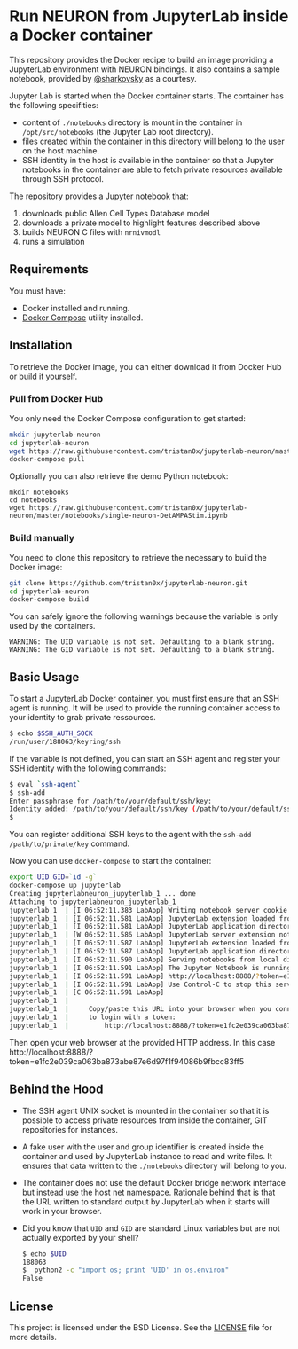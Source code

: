 # Run NEURON from JupyterLab inside a Docker container

This repository provides the Docker recipe to build an image providing
a JupyterLab environment with NEURON bindings.
It also contains a sample notebook, provided by
[@sharkovsky](https://github.com/sharkovsky) as a courtesy.

Jupyter Lab is started when the Docker container starts. The container
has the following specifities:
* content of `./notebooks` directory is mount in the container in
`/opt/src/notebooks` (the Jupyter Lab root directory).
* files created within the container in this directory will belong to the
  user on the host machine.
* SSH identity in the host is available in the container so that a
  Jupyter notebooks in the container are able to fetch private resources  available through SSH protocol.

The repository provides a Jupyter notebook that:
1. downloads public Allen Cell Types Database model
1. downloads a private model to highlight features described above
1. builds NEURON C files with `nrnivmodl`
1. runs a simulation

## Requirements

You must have:
* Docker installed and running.
* [Docker Compose](https://docs.docker.com/compose) utility installed.

## Installation

To retrieve the Docker image, you can either download it from Docker Hub or build it yourself.

### Pull from Docker Hub

You only need the Docker Compose configuration to get started:
```bash
mkdir jupyterlab-neuron
cd jupyterlab-neuron
wget https://raw.githubusercontent.com/tristan0x/jupyterlab-neuron/master/docker-compose.yml
docker-compose pull
```

Optionally you can also retrieve the demo Python notebook:
```
mkdir notebooks
cd notebooks
wget https://raw.githubusercontent.com/tristan0x/jupyterlab-neuron/master/notebooks/single-neuron-DetAMPAStim.ipynb
```

### Build manually

You need to clone this repository to retrieve the necessary to build the Docker
image:

```bash
git clone https://github.com/tristan0x/jupyterlab-neuron.git
cd jupyterlab-neuron
docker-compose build
```

   You can safely ignore the following warnings because the variable is only used by the containers.
   ```
   WARNING: The UID variable is not set. Defaulting to a blank string.
   WARNING: The GID variable is not set. Defaulting to a blank string.
   ```

## Basic Usage

To start a JupyterLab Docker container, you must first ensure that
an SSH agent is running. It will be used to provide the running container
access to your identity to grab private ressources.

```bash
$ echo $SSH_AUTH_SOCK
/run/user/188063/keyring/ssh
```

If the variable is not defined, you can start an SSH agent and register
your SSH identity with the following commands:

```bash
$ eval `ssh-agent`
$ ssh-add
Enter passphrase for /path/to/your/default/ssh/key:
Identity added: /path/to/your/default/ssh/key (/path/to/your/default/ssh/key)
$
```

You can register additional SSH keys to the agent with the `ssh-add /path/to/private/key` command.

Now you can use `docker-compose` to start the container:

```bash
export UID GID=`id -g`
docker-compose up jupyterlab
Creating jupyterlabneuron_jupyterlab_1 ... done
Attaching to jupyterlabneuron_jupyterlab_1
jupyterlab_1  | [I 06:52:11.383 LabApp] Writing notebook server cookie secret to /home/dummy/.local/share/jupyter/runtime/notebook_cookie_secret
jupyterlab_1  | [I 06:52:11.581 LabApp] JupyterLab extension loaded from /opt/conda/lib/python2.7/site-packages/jupyterlab
jupyterlab_1  | [I 06:52:11.581 LabApp] JupyterLab application directory is /opt/conda/share/jupyter/lab
jupyterlab_1  | [W 06:52:11.586 LabApp] JupyterLab server extension not enabled, manually loading...
jupyterlab_1  | [I 06:52:11.587 LabApp] JupyterLab extension loaded from /opt/conda/lib/python2.7/site-packages/jupyterlab
jupyterlab_1  | [I 06:52:11.587 LabApp] JupyterLab application directory is /opt/conda/share/jupyter/lab
jupyterlab_1  | [I 06:52:11.590 LabApp] Serving notebooks from local directory: /opt/src/notebooks
jupyterlab_1  | [I 06:52:11.591 LabApp] The Jupyter Notebook is running at:
jupyterlab_1  | [I 06:52:11.591 LabApp] http://localhost:8888/?token=e1fc2e039ca063ba873abe87e6d97f1f94086b9fbcc83ff5
jupyterlab_1  | [I 06:52:11.591 LabApp] Use Control-C to stop this server and shut down all kernels (twice to skip confirmation).
jupyterlab_1  | [C 06:52:11.591 LabApp]
jupyterlab_1  |
jupyterlab_1  |     Copy/paste this URL into your browser when you connect for the first time,
jupyterlab_1  |     to login with a token:
jupyterlab_1  |         http://localhost:8888/?token=e1fc2e039ca063ba873abe87e6d97f1f94086b9fbcc83ff5
```

Then open your web browser at the provided HTTP address. In this case
http://localhost:8888/?token=e1fc2e039ca063ba873abe87e6d97f1f94086b9fbcc83ff5

## Behind the Hood

* The SSH agent UNIX socket is mounted in the container so that it is possible
to access private resources from inside the container, GIT repositories for
instances.
* A fake user with the user and group identifier is created inside the container
and used by JupyterLab instance to read and write files. It ensures that
data written to the `./notebooks` directory will belong to you.
* The container does not use the default Docker bridge network interface but
instead use the host net namespace. Rationale behind that is that the URL written
to standard output by JupyterLab when it starts will work in your browser.
* Did you know that `UID` and `GID` are standard Linux variables but are
not actually exported by your shell?

    ```bash
    $ echo $UID
    188063
    $  python2 -c "import os; print 'UID' in os.environ"
    False
    ```

## License

This project is licensed under the BSD License. See the [LICENSE](./LICENSE) file
for more details.
